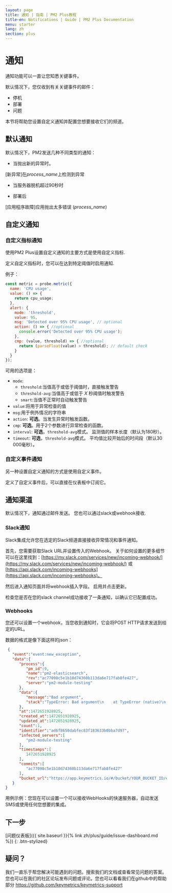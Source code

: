 ```yaml
---
layout: page
title: 通知 | 指南 | PM2 Plus教程
title-en: Notifications | Guide | PM2 Plus Documentation
menu: starter
lang: zh
section: plus
---
```


# 通知

通知功能可以一直让您知悉关键事件。

默认情况下，您仅收到有关关键事件的邮件：
- 停机
- 部署
- 问题

本节将帮助您设置自定义通知并配置您想要接收它们的频道。

## 默认通知

默认情况下，PM2发送几种不同类型的通知：

- 当抛出新的异常时。

[新异常]在*process_name*上检测到异常

- 当服务器脱机超过90秒时

- 部署后

[应用程序故障]应用抛出太多错误 (*process_name*)

## 自定义通知

### 自定义指标通知

使用PM2 Plus设置自定义通知的主要方式是使用自定义指标.

定义自定义指标时，您可以在达到特定阈值时启用通知.

例子：

```javascript
const metric = probe.metric({
  name: 'CPU usage',
  value: () => {
    return cpu_usage;
  },
  alert: {
    mode: 'threshold',
    value: 95,
    msg: 'Detected over 95% CPU usage', // optional
    action: () => { //optional
      console.error('Detected over 95% CPU usage');
    },
    cmp: (value, threshold) => { //optional
      return (parseFloat(value) > threshold); // default check
    }
  }
});
```

可用的选项是：

- `mode`:
  - `threshold`:当值高于或低于阈值时，直接触发警告
  - `threshold-avg`:当值高于或低于 *X* 秒阈值时触发警告
  - `smart`:当值不正常时自动触发警告
- `value`:将用于异常检查的值
- `msg`:用于例外情况的字符串
- `action`: **可选**。当发生异常时触发函数。
- `cmp`: **可选**。用于2个参数进行异常检查的函数。
- `interval`: **可选**，`threshold-avg`模式。 监测值的样本长度（默认为180秒）。
- `timeout`: **可选**，`threshold-avg`模式。 平均值比较开始后的时间段（默认30 000毫秒）。

### 自定义事件通知

另一种设置自定义通知的方式是使用自定义事件。

定义了自定义事件后，可以直接在仪表板中订阅它。

## 通知渠道

默认情况下，通知通过邮件发送。 您也可以通过slack或webhook接收.

### Slack通知

Slack集成允许您在选定的Slack频道直接接收异常情况和事件通知。

首先，您需要获取Slack URL并设置传入的Webhook。 关于如何设置的更多细节可以在这里找到：[https://my.slack.com/services/new/incoming-webhook/](https://my.slack.com/services/new/incoming-webhook/) 或 [https://api.slack.com/incoming-webhooks](https://api.slack.com/incoming-webhooks)。

然后进入通知页面并将webhook插入字段。 启用并点击更新。

检查您是否在您的slack channel成功接收了一条通知，以确认它已配置成功。

### Webhooks

您还可以设置一个webhook，当您收到通知时，它会将POST HTTP请求发送到给定的URL。

数据的格式是像下面这样的json：

```json
 {
   "event":"event:new_exception",
   "data":{
      "process":{
         "pm_id":9,
         "name":"pm2-elasticsearch",
         "rev":"ac77098c5e1b10d74360b113da6e717fab8fe427",
         "server":"pm2-module-testing"
      },
      "data":{
         "message":"Bad argument",
         "stack":"TypeError: Bad argument\n    at TypeError (native)\n    at ChildProcess.spawn (internal/child_process.js:274:26)\n    at exports.spawn (child_process.js:362:9)\n    at Object.exports.execFile (child_process.js:151:15)\n    at exports.exec (child_process.js:111:18)\n    at /home/node/pm2-elasticsearch/lib/actions.js:25:5\n    at process.<anonymous> (/home/node/pm2-elasticsearch/node_modules/pmx/lib/actions.js:64:14)\n    at emitTwo (events.js:92:20)\n    at process.emit (events.js:172:7)\n    at handleMessage (internal/child_process.js:695:10)"
      },
      "at":1472651928925,
      "created_at":1472651928925,
      "updated_at":1472651928925,
      "count":1,
      "identifier":"ad6f8650dabfec83f183633b0bba7d97",
      "infected_servers":[
         "pm2-module-testing"
      ],
      "timestamps":[
         1472651928925
      ],
      "commits":[
         "ac77098c5e1b10d74360b113da6e717fab8fe427"
      ],
      "bucket_url":"https://app.keymetrics.io/#/bucket/YOUR_BUCKET_ID/exceptions"
   }
}
```
 
用例示例：您现在可以设置一个可以接收WebHooks的快速服务器，自动发送SMS或使用任何您想要的集成。

## 下一步

[问题仪表板]({{ site.baseurl }}{% link zh/plus/guide/issue-dashboard.md %})
{: .btn-stylized}

## 疑问？

我们一直乐于帮您解决可能遇到的问题。搜索我们的文档或查看常见问题的答案。您也可以在我们的社区论坛发布问题或评论。您也可以看看我们在github中的帮助部分 https://github.com/keymetrics/keymetrics-support